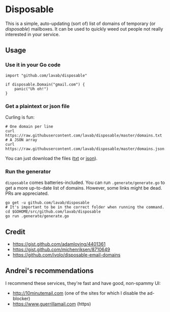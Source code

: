 Disposable
==========

This is a simple, auto-updating (sort of) list of domains of temporary (or *disposable*) mailboxes. It can be used to quickly weed out people not really interested in your service.

Usage
-----

### Use it in your Go code

```lang=go
import "github.com/lavab/disposable"

if disposable.Domain("gmail.com") {
    panic("Uh oh!")
}
```

### Get a plaintext or json file

Curling is fun:

```lang=shell
# One domain per line
curl https://raw.githubusercontent.com/lavab/disposable/master/domains.txt
# A JSON array
curl https://raw.githubusercontent.com/lavab/disposable/master/domains.json
```

You can just download the files ([txt](https://raw.githubusercontent.com/lavab/disposable/master/domains.txt) or [json](https://raw.githubusercontent.com/lavab/disposable/master/domains.json)).

### Run the generator

`disposable` comes batteries-included. You can run `.generate/generate.go` to get a more up-to-date list of domains. However, some links might be dead. PRs are appreciated.

```lang=shell
go get -u github.com/lavab/disposable
# It's important to be in the correct folder when running the command.
cd $GOHOME/src/github.com/lavab/disposable
go run .generate/generate.go
```

Credit
------

-	https://gist.github.com/adamloving/4401361
-	https://gist.github.com/michenriksen/8710649
-	https://github.com/ivolo/disposable-email-domains

Andrei's recommendations
------------------------

I recommend these services, they're fast and have good, non-spammy UI:

-	http://10minutemail.com (one of the sites for which I disable the ad-blocker)
-	https://www.guerrillamail.com (https)
